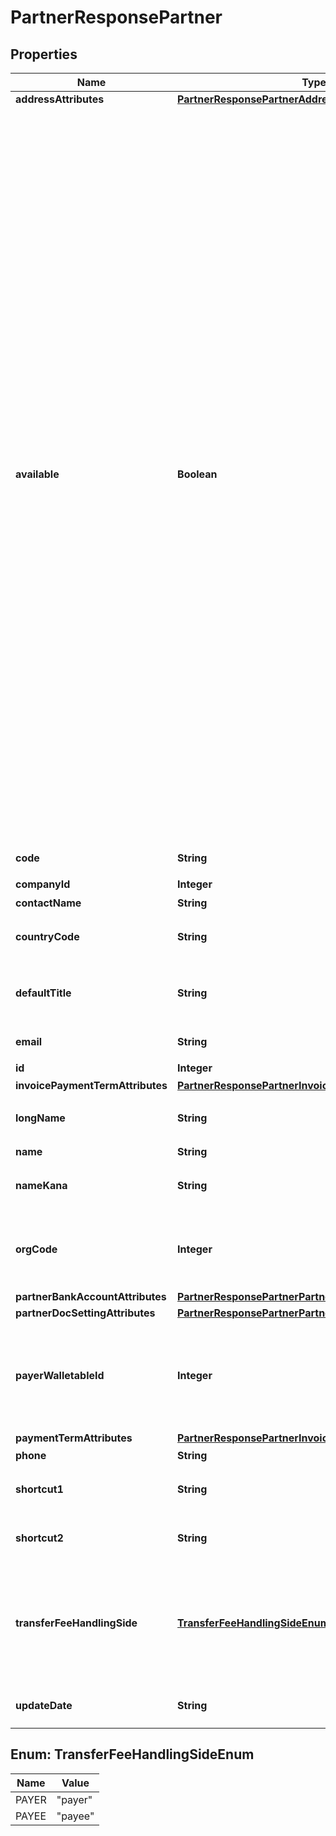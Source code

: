 

# PartnerResponsePartner


## Properties

| Name | Type | Description | Notes |
|------------ | ------------- | ------------- | -------------|
|**addressAttributes** | [**PartnerResponsePartnerAddressAttributes**](PartnerResponsePartnerAddressAttributes.md) |  |  [optional] |
|**available** | **Boolean** | 取引先の使用設定（true: 使用する、false: 使用しない） &lt;br&gt; &lt;ul&gt;   &lt;li&gt;     本APIでpartnerを作成した場合はtrueになります。   &lt;/li&gt;   &lt;li&gt;     falseにする場合はWeb画面から変更できます。   &lt;/li&gt;   &lt;li&gt;     trueの場合、Web画面での取引登録時などに入力候補として表示されます。   &lt;/li&gt;   &lt;li&gt;     falseの場合、取引先自体は削除せず、Web画面での取引登録時などに入力候補として表示されません。ただし取引（収入／支出）の作成APIなどでfalseの取引先をパラメータに指定すれば、取引などにfalseの取引先を設定できます。   &lt;/li&gt; &lt;/ul&gt; |  |
|**code** | **String** | 取引先コード |  |
|**companyId** | **Integer** | 事業所ID |  |
|**contactName** | **String** | 担当者 氏名 |  [optional] |
|**countryCode** | **String** | 地域（JP: 国内、ZZ:国外） |  [optional] |
|**defaultTitle** | **String** | 敬称（御中、様、(空白)の3つから選択） |  [optional] |
|**email** | **String** | 担当者 メールアドレス |  [optional] |
|**id** | **Integer** | 取引先ID |  |
|**invoicePaymentTermAttributes** | [**PartnerResponsePartnerInvoicePaymentTermAttributes**](PartnerResponsePartnerInvoicePaymentTermAttributes.md) |  |  [optional] |
|**longName** | **String** | 正式名称（255文字以内） |  [optional] |
|**name** | **String** | 取引先名 |  |
|**nameKana** | **String** | カナ名称（255文字以内） |  [optional] |
|**orgCode** | **Integer** | 事業所種別（null: 未設定、1: 法人、2: 個人） |  [optional] |
|**partnerBankAccountAttributes** | [**PartnerResponsePartnerPartnerBankAccountAttributes**](PartnerResponsePartnerPartnerBankAccountAttributes.md) |  |  [optional] |
|**partnerDocSettingAttributes** | [**PartnerResponsePartnerPartnerDocSettingAttributes**](PartnerResponsePartnerPartnerDocSettingAttributes.md) |  |  [optional] |
|**payerWalletableId** | **Integer** | 振込元口座ID（一括振込ファイル用）:（未設定の場合は、nullです。） |  [optional] |
|**paymentTermAttributes** | [**PartnerResponsePartnerInvoicePaymentTermAttributes**](PartnerResponsePartnerInvoicePaymentTermAttributes.md) |  |  [optional] |
|**phone** | **String** | 電話番号 |  [optional] |
|**shortcut1** | **String** | ショートカット1 (255文字以内) |  [optional] |
|**shortcut2** | **String** | ショートカット2 (255文字以内) |  [optional] |
|**transferFeeHandlingSide** | [**TransferFeeHandlingSideEnum**](#TransferFeeHandlingSideEnum) | 振込手数料負担（一括振込ファイル用）: (振込元(当方): payer, 振込先(先方): payee) |  [optional] |
|**updateDate** | **String** | 更新日 (yyyy-mm-dd) |  |



## Enum: TransferFeeHandlingSideEnum

| Name | Value |
|---- | -----|
| PAYER | &quot;payer&quot; |
| PAYEE | &quot;payee&quot; |



